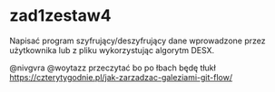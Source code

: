# zad1zestaw4

Napisać program szyfrujący/deszyfrujący dane wprowadzone
przez użytkownika lub z pliku wykorzystując algorytm DESX.

@nivgvra @woytazz przeczytać bo po łbach będę tłukł
https://czterytygodnie.pl/jak-zarzadzac-galeziami-git-flow/
